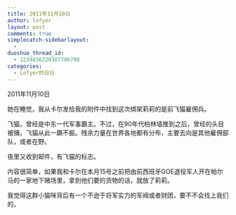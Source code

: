 ```yaml
---
title: 2011年11月10日
author: lofyer
layout: post
comments: true
simplecatch-sidebarlayout:
  - 
duoshuo_thread_id:
  - 1234836220387786798
categories:
  - Lofyer的日记
---
```

2011年11月10日

她在睡觉，我从卡尔发给我的附件中找到这次绑架莉莉的是前飞猫雇佣兵。

飞猫，曾经是中东一代军事霸主。不过，在90年代柏林墙推到之后，曾经的头目被捕，飞猫从此一蹶不振。残余力量在世界各地都有分布，主要去向是其他雇佣部队，或者在野。

夜里又收到邮件，有飞猫的标志。

内容很简单，如果我和卡尔在本月15号之前把由前西班牙GOE退役军人开在帕尔马的一家地下赌场里，拿到他们要的货物的话，就放了莉莉。

我觉得这群小猫咪背后有一个不逊于将军实力的军阀或者财团，要不不会找上我们的。
